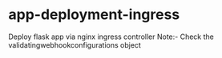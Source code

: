# app-deployment-ingress
Deploy flask app via nginx ingress controller
Note:- Check the validatingwebhookconfigurations object
